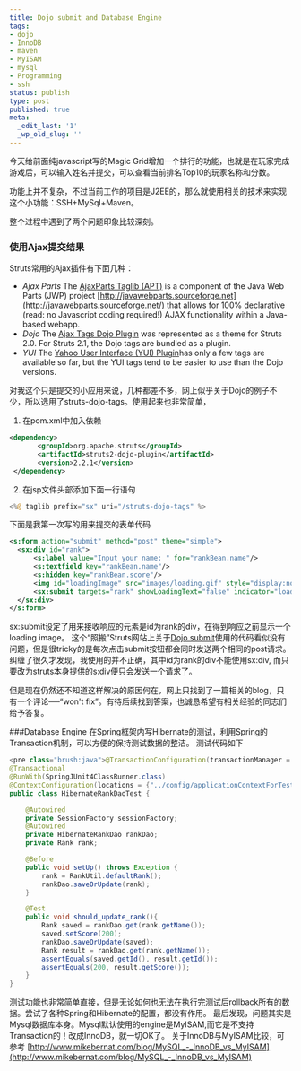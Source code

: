 ```yaml
---
title: Dojo submit and Database Engine
tags:
- dojo
- InnoDB
- maven
- MyISAM
- mysql
- Programming
- ssh
status: publish
type: post
published: true
meta:
  _edit_last: '1'
  _wp_old_slug: ''
---
```

今天给前面纯javascript写的Magic Grid增加一个排行的功能，也就是在玩家完成游戏后，可以输入姓名并提交，可以查看当前排名Top10的玩家名称和分数。

功能上并不复杂，不过当前工作的项目是J2EE的，那么就使用相关的技术来实现这个小功能：SSH+MySql+Maven。

整个过程中遇到了两个问题印象比较深刻。

### 使用Ajax提交结果

Struts常用的Ajax插件有下面几种：
> 
  * *Ajax Parts* The [AjaxParts Taglib (APT)](http://code.google.com/p/struts2ajaxpartstaglibplugin/) is a component of the Java Web Parts (JWP) project [http://javawebparts.sourceforge.net](http://javawebparts.sourceforge.net/) that allows for 100% declarative (read: no Javascript coding required!) AJAX functionality within a Java-based webapp.
  * *Dojo* The [Ajax Tags Dojo Plugin](http://struts.apache.org/2.0.14/docs/ajax-tags.html) was represented as a theme for Struts 2.0. For Struts 2.1, the Dojo tags are bundled as a plugin.
  * *YUI* The [Yahoo User Interface (YUI) Plugin](http://cwiki.apache.org/S2PLUGINS/yui-plugin.html)has only a few tags are available so far, but the YUI tags tend to be easier to use than the Dojo versions.

对我这个只是提交的小应用来说，几种都差不多，网上似乎关于Dojo的例子不少，所以选用了struts-dojo-tags。使用起来也非常简单，


1. 在pom.xml中加入依赖

  ```xml 
  <dependency>
         <groupId>org.apache.struts</groupId>
         <artifactId>struts2-dojo-plugin</artifactId>
         <version>2.2.1</version>
   </dependency>
   ```

2. 在jsp文件头部添加下面一行语句

  ```php
  <%@ taglib prefix="sx" uri="/struts-dojo-tags" %>
  ```

下面是我第一次写的用来提交的表单代码

```xml
<s:form action="submit" method="post" theme="simple">
  <sx:div id="rank">
      <s:label value="Input your name: " for="rankBean.name"/>
      <s:textfield key="rankBean.name"/>
      <s:hidden key="rankBean.score"/>
      <img id="loadingImage" src="images/loading.gif" style="display:none"/>
      <sx:submit targets="rank" showLoadingText="false" indicator="loadingImage"/>
  </sx:div>
</s:form>
```

sx:submit设定了用来接收响应的元素是id为rank的div，在得到响应之前显示一个loading image。
这个“照搬”Struts网站上关于[Dojo submit](http://struts.apache.org/2.0.14/docs/dojo-submit.html)使用的代码看似没有问题，但是很tricky的是每次点击submit按钮都会同时发送两个相同的post请求。
纠缠了很久才发现，我使用的并不正确，其中id为rank的div不能使用sx:div, 而只要改为struts本身提供的s:div便只会发送一个请求了。

但是现在仍然还不知道这样解决的原因何在，网上只找到了一篇相关的blog，只有一个评论──“won't fix”。有待后续找到答案，也诚恳希望有相关经验的同志们给予答复。

###Database Engine
在Spring框架内写Hibernate的测试，利用Spring的Transaction机制，可以方便的保持测试数据的整洁。
测试代码如下

```java
<pre class="brush:java">@TransactionConfiguration(transactionManager = "transactionManager", defaultRollback = true)
@Transactional
@RunWith(SpringJUnit4ClassRunner.class)
@ContextConfiguration(locations = {"../config/applicationContextForTest.xml"})
public class HibernateRankDaoTest {

    @Autowired
    private SessionFactory sessionFactory;
    @Autowired
    private HibernateRankDao rankDao;
    private Rank rank;

    @Before
    public void setUp() throws Exception {
        rank = RankUtil.defaultRank();
        rankDao.saveOrUpdate(rank);
    }

    @Test
    public void should_update_rank(){
        Rank saved = rankDao.get(rank.getName());
        saved.setScore(200);
        rankDao.saveOrUpdate(saved);
        Rank result = rankDao.get(rank.getName());
        assertEquals(saved.getId(), result.getId());
        assertEquals(200, result.getScore());
    }
}
```
测试功能也非常简单直接，但是无论如何也无法在执行完测试后rollback所有的数据。尝试了各种Spring和Hibernate的配置，都没有作用。
最后发现，问题其实是Mysql数据库本身。Mysql默认使用的engine是MyISAM,而它是不支持Transaction的！改成InnoDB，就一切OK了。
关于InnoDB与MyISAM比较，可参考
[http://www.mikebernat.com/blog/MySQL_-_InnoDB_vs_MyISAM](http://www.mikebernat.com/blog/MySQL_-_InnoDB_vs_MyISAM)
